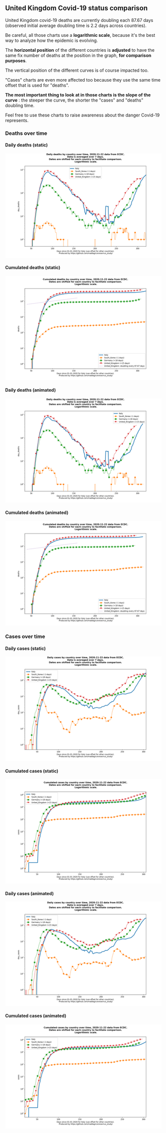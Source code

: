 ## United Kingdom Covid-19 status comparison 

United Kingdom covid-19 deaths are currently doubling each 87.67 days (observed initial average doubling time is 2.2 days across countries).



Be careful, all those charts use a **logarithmic scale**, because it's the best way to analyze how the epidemic is evolving.
 
The **horizontal position** of the different countries is **adjusted** to have the same fix number of deaths at the position in the graph, **for comparison purposes**.

The vertical position of the different curves is of course impacted too.

"Cases" charts are even more affected too because they use the same time offset that is used for "deaths".

**The most important thing to look at in those charts is the slope of the curve** : the steeper the curve, the shorter the "cases" and "deaths" doubling time.

Feel free to use these charts to raise awareness about the danger Covid-19 represents. 


 
### Deaths over time
 
#### Daily deaths (static)
![United Kingdom covid-19 daily deaths static chart](https://raw.githubusercontent.com/madlag/coronavirus_study/master/notebooks/graphs/2020-11-22/countries/United_Kingdom/2020-11-22_United_Kingdom_day_deaths.png "United Kingdom covid-19 day_deaths static chart")   
 
#### Cumulated deaths (static)
![United Kingdom covid-19 cumulated deaths static chart](https://raw.githubusercontent.com/madlag/coronavirus_study/master/notebooks/graphs/2020-11-22/countries/United_Kingdom/2020-11-22_United_Kingdom_deaths.png "United Kingdom covid-19 deaths static chart")   
 
#### Daily deaths (animated)
![United Kingdom covid-19 daily deaths animated chart](https://raw.githubusercontent.com/madlag/coronavirus_study/master/notebooks/graphs/2020-11-22/countries/United_Kingdom/2020-11-22_United_Kingdom_day_deaths.gif "United Kingdom covid-19 day_deaths animated chart")   
 
#### Cumulated deaths (animated)
![United Kingdom covid-19 cumulated deaths animated chart](https://raw.githubusercontent.com/madlag/coronavirus_study/master/notebooks/graphs/2020-11-22/countries/United_Kingdom/2020-11-22_United_Kingdom_deaths.gif "United Kingdom covid-19 deaths animated chart")   

 
### Cases over time
 
#### Daily cases (static)
![United Kingdom covid-19 daily cases static chart](https://raw.githubusercontent.com/madlag/coronavirus_study/master/notebooks/graphs/2020-11-22/countries/United_Kingdom/2020-11-22_United_Kingdom_day_cases.png "United Kingdom covid-19 day_cases static chart")   
 
#### Cumulated cases (static)
![United Kingdom covid-19 cumulated cases static chart](https://raw.githubusercontent.com/madlag/coronavirus_study/master/notebooks/graphs/2020-11-22/countries/United_Kingdom/2020-11-22_United_Kingdom_cases.png "United Kingdom covid-19 cases static chart")   
 
#### Daily cases (animated)
![United Kingdom covid-19 daily cases animated chart](https://raw.githubusercontent.com/madlag/coronavirus_study/master/notebooks/graphs/2020-11-22/countries/United_Kingdom/2020-11-22_United_Kingdom_day_cases.gif "United Kingdom covid-19 day_cases animated chart")   
 
#### Cumulated cases (animated)
![United Kingdom covid-19 cumulated cases animated chart](https://raw.githubusercontent.com/madlag/coronavirus_study/master/notebooks/graphs/2020-11-22/countries/United_Kingdom/2020-11-22_United_Kingdom_cases.gif "United Kingdom covid-19 cases animated chart")   

